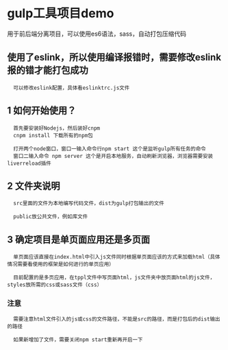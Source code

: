 # gulp工具项目demo
  用于前后端分离项目，可以使用es6语法，sass，自动打包压缩代码


##  使用了eslink，所以使用编译报错时，需要修改eslink报的错才能打包成功
  ```
    可以修改eslink配置，具体看eslinktrc.js文件
  ```

##  1 如何开始使用？

  ```
    首先要安装好Nodejs，然后装好cnpm
    cnpm install 下载所有的npm包
  ```

  ```
    打开两个node窗口，窗口一输入命令行npm start 这个是监听gulp所有任务的命令
    窗口二输入命令 npm server 这个是开启本地服务，自动刷新浏览器，浏览器需要安装liverreload插件
  ```

##  2 文件夹说明
  ```
    src里面的文件为本地编写代码文件，dist为gulp打包输出的文件
  ```
  ```
    public放公共文件，例如库文件
  ```

##  3 确定项目是单页面应用还是多页面
  ```
    单页面应该直接在index.html中引入js文件同时根据单页面应该的方式来加载html（具体情况需要看使用的框架是如何进行的单页应用）
  ```

  ```
    目前配置的是多页应用，在tppl文件中写页面html，js文件夹中放页面html的js文件，styles放所需的css或sass文件（css）
  ```

###  注意
  ```
    需要注意html文件引入的js或css的文件路径，不能是src的路径，而是打包后的dist输出的路径
  ```
  ```
    如果新增加了文件，需要关闭npm start重新再开启一下
  ```

